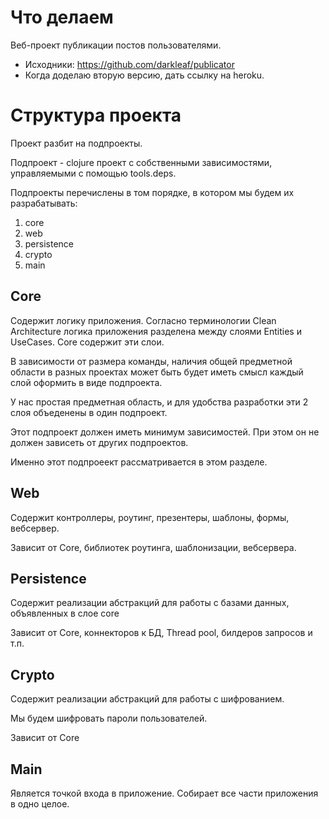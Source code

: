 # Что делаем

Веб-проект публикации постов пользователями.

+ Исходники: https://github.com/darkleaf/publicator
+ Когда доделаю вторую версию, дать ссылку на heroku.

# Структура проекта

Проект разбит на подпроекты.

Подпроект - clojure проект с собственными зависимостями, управляемыми с помощью tools.deps.

Подпроекты перечислены в том порядке, в котором мы будем их разрабатывать:

1. core
2. web
3. persistence
4. crypto
5. main

## Core

Содержит логику приложения.
Согласно терминологии Clean Architecture логика приложения разделена между слоями Entities и UseCases.
Core содержит эти слои.

В зависимости от размера команды, наличия общей предметной области в разных проектах может быть
будет иметь смысл каждый слой оформить в виде подпроекта.

У нас простая предметная область, и для удобства разработки эти 2 слоя объеденены в один подпроект.


Этот подпроект должен иметь минимум зависимостей. При этом он не должен зависеть от других подпроектов.

Именно этот подпроеект рассматривается в этом разделе.

## Web

Содержит контроллеры, роутинг, презентеры, шаблоны, формы, вебсервер.

Зависит от Core, библиотек роутинга, шаблонизации, вебсервера.

## Persistence

Содержит реализации абстракций для работы с базами данных, объявленных в слое core

Зависит от Core, коннекторов к БД, Thread pool, билдеров запросов и т.п.

## Crypto

Содержит реализации абстракций для работы с шифрованием.

Мы будем шифровать пароли пользователей.

Зависит от Core

## Main

Является точкой входа в приложение.
Собирает все части приложения в одно целое.
